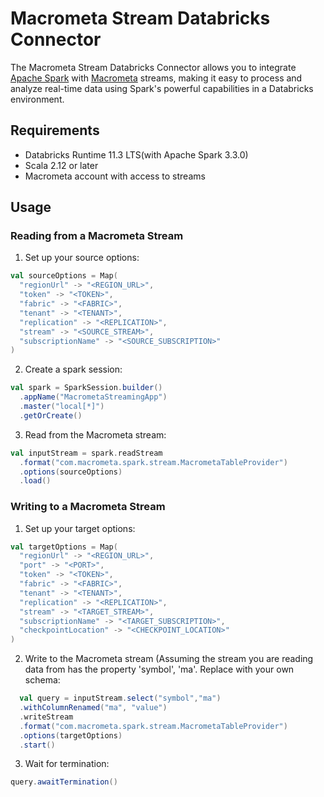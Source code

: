 # Macrometa Stream Databricks Connector

The Macrometa Stream Databricks Connector allows you to integrate [Apache Spark](https://spark.apache.org/) with [Macrometa](https://www.macrometa.com/docs/streams/) streams, making it easy to process and analyze real-time data using Spark's powerful capabilities in a Databricks environment.

## Requirements

- Databricks Runtime 11.3 LTS(with Apache Spark 3.3.0)
- Scala 2.12 or later
- Macrometa account with access to streams

## Usage

### Reading from a Macrometa Stream

1. Set up your source options:

```scala
val sourceOptions = Map(
  "regionUrl" -> "<REGION_URL>",
  "token" -> "<TOKEN>",
  "fabric" -> "<FABRIC>",
  "tenant" -> "<TENANT>",
  "replication" -> "<REPLICATION>",
  "stream" -> "<SOURCE_STREAM>",
  "subscriptionName" -> "<SOURCE_SUBSCRIPTION>"
)
```

2. Create a spark session:
```scala
val spark = SparkSession.builder()
  .appName("MacrometaStreamingApp")
  .master("local[*]")
  .getOrCreate()
```
3. Read from the Macrometa stream:
```scala
val inputStream = spark.readStream
  .format("com.macrometa.spark.stream.MacrometaTableProvider")
  .options(sourceOptions)
  .load()
````
### Writing to a Macrometa Stream
1. Set up your target options:
```scala
val targetOptions = Map(
  "regionUrl" -> "<REGION_URL>",
  "port" -> "<PORT>",
  "token" -> "<TOKEN>",
  "fabric" -> "<FABRIC>",
  "tenant" -> "<TENANT>",
  "replication" -> "<REPLICATION>",
  "stream" -> "<TARGET_STREAM>",
  "subscriptionName" -> "<TARGET_SUBSCRIPTION>",
  "checkpointLocation" -> "<CHECKPOINT_LOCATION>"
)
```
2. Write to the Macrometa stream (Assuming the stream you are reading data from has the property 'symbol', 'ma'. Replace with your own schema:
```scala
  val query = inputStream.select("symbol","ma")
  .withColumnRenamed("ma", "value")
  .writeStream
  .format("com.macrometa.spark.stream.MacrometaTableProvider")
  .options(targetOptions)
  .start()
````
3. Wait for termination:
```scala
query.awaitTermination()
```